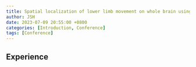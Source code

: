 ```yaml
---
title: Spatial localization of lower limb movement on whole brain using 3D-pose estimation.
author: JSH
date: 2023-07-09 20:55:00 +0800
categories: [Introduction, Conference]
tags: [Conference]
---
```


## Experience
